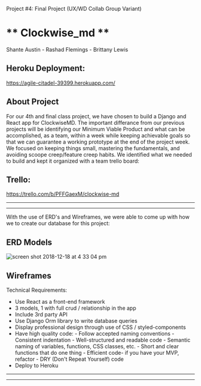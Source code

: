  Project #4: Final Project (UX/WD Collab Group Variant)


# ** Clockwise_md **

Shante Austin - Rashad Flemings - Brittany Lewis


Heroku Deployment:
----------

https://agile-citadel-39399.herokuapp.com/

About Project
---------------

For our 4th and final class project, we have chosen to build a Django and React app for ClockwiseMD. The important differance from our previous projects will be identifying our Minimum Viable Product and what can be accomplished, as a team, within a week while keeping achievable goals so that we can guarantee a working prototype at the end of the project week. We focused on keeping things small, mastering the fundamentals, and avoiding scoope creep/feature creep habits. We identified what we needed to build and kept it organized with a team trello board:


Trello: 
----------

https://trello.com/b/PFFGaexM/clockwise-md

---------------------------------------------------------------
---------------------------------------------------------------

With the use of ERD's and Wireframes, we were able to come up with how we to create our database for this project:

ERD Models
-----------
![screen shot 2018-12-18 at 4 33 04 pm](https://user-images.githubusercontent.com/33140493/50184311-b855b580-02e2-11e9-831a-4ec13afcd4c9.png)


Wireframes
-----------




Technical Requirements:

-   Use React as a front-end framework
-   3 models, 1 with full crud / relationship in the app
-   Include 3rd party API
-   Use Django Orm library to write database queries
-   Display professional design through use of CSS / styled-components
-   Have high quality code:
        - Follow accepted naming conventions
        - Consistent indentation
        - Well-structured and readable code
        - Semantic naming of variables, functions, CSS classes, etc.
        - Short and clear functions that do one thing
        - Efficient code- if you have your MVP, refactor
        - DRY (Don't Repeat Yourself) code
-   Deploy to Heroku

---------------------------------------------------------------
---------------------------------------------------------------




